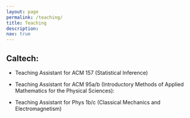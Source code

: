 ```yaml
---
layout: page
permalink: /teaching/
title: Teaching
description: 
nav: true
---
```


## Caltech:
- Teaching Assistant for ACM 157 (Statistical Inference)

- Teaching Assistant for ACM 95a/b (Introductory Methods of Applied Mathematics for the Physical Sciences): 

- Teaching Assistant for Phys 1b/c (Classical Mechanics and Electromagnetism)

